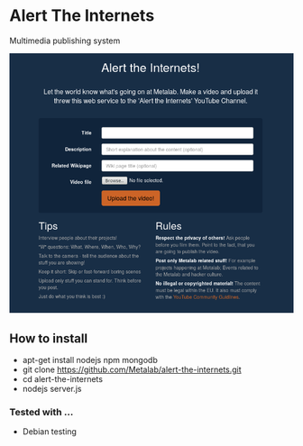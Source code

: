 # Alert The Internets

Multimedia publishing system

![screenshot](screenshot.png)

## How to install
* apt-get install nodejs npm mongodb
* git clone https://github.com/Metalab/alert-the-internets.git
* cd alert-the-internets
* nodejs server.js

### Tested with ...
* Debian testing
